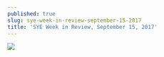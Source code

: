 ```yaml
---
published: true
slug: sye-week-in-review-september-15-2017
title: 'SYE Week in Review, September 15, 2017'
---
```

![]({{site.baseurl}}/media/prose-images/SYE%20Week%20in%20Review%2C%20Sept.%2015.jpeg)
